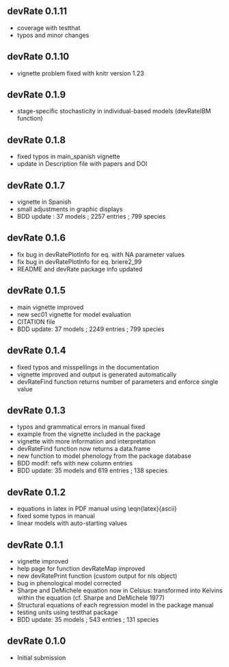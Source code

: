 ## devRate 0.1.11
* coverage with testthat
* typos and minor changes

## devRate 0.1.10
* vignette problem fixed with knitr version 1.23

## devRate 0.1.9
* stage-specific stochasticity in individual-based models (devRateIBM function)

## devRate 0.1.8
* fixed typos in main_spanish vignette 
* update in Description file with papers and DOI

## devRate 0.1.7
* vignette in Spanish
* small adjustments in graphic displays
* BDD update : 37 models ; 2257 entries ; 799 species

## devRate 0.1.6
* fix bug in devRatePlotInfo for eq. with NA parameter values
* fix bug in devRatePlotInfo for eq. briere2_99
* README and devRate package info updated

## devRate 0.1.5
* main vignette improved
* new sec01 vignette for model evaluation
* CITATION file
* BDD update: 37 models ; 2249 entries ; 799 species

## devRate 0.1.4
* fixed typos and misspellings in the documentation 
* vignette improved and output is generated automatically
* devRateFind function returns number of parameters and enforce single value

## devRate 0.1.3
* typos and grammatical errors in manual fixed
* example from the vignette included in the package
* vignette with more information and interpretation
* devRateFind function now returns a data.frame
* new function to model phenology from the package database
* BDD modif: refs with new column entries
* BDD update: 35 models and 619 entries ; 138 species

## devRate 0.1.2
* equations in latex in PDF manual using \eqn{latex}{ascii}
* fixed some typos in manual
* linear models with auto-starting values

## devRate 0.1.1
* vignette improved
* help page for function devRateMap improved
* new devRatePrint function (custom output for nls object)
* bug in phenological model corrected
* Sharpe and DeMichele equation now in Celsius: transformed into Kelvins within the equation (cf. Sharpe and DeMichele 1977)
* Structural equations of each regression model in the package manual
* testing units using testthat package
* BDD update: 35 models ; 543 entries ; 131 species

## devRate 0.1.0
* Initial submission
